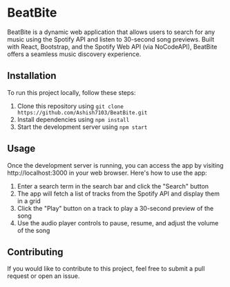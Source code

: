 # BeatBite

BeatBite is a dynamic web application that allows users to search for any music using the Spotify API and listen to 30-second song previews. Built with React, Bootstrap, and the Spotify Web API (via NoCodeAPI), BeatBite offers a seamless music discovery experience.

## Installation

To run this project locally, follow these steps:

1. Clone this repository using `git clone https://github.com/Ashish7103/BeatBite.git`
2. Install dependencies using `npm install`
3. Start the development server using `npm start`

## Usage

Once the development server is running, you can access the app by visiting http://localhost:3000 in your web browser. Here's how to use the app:

1. Enter a search term in the search bar and click the "Search" button
2. The app will fetch a list of tracks from the Spotify API and display them in a grid
3. Click the "Play" button on a track to play a 30-second preview of the song
4. Use the audio player controls to pause, resume, and adjust the volume of the song

## Contributing

If you would like to contribute to this project, feel free to submit a pull request or open an issue. 
